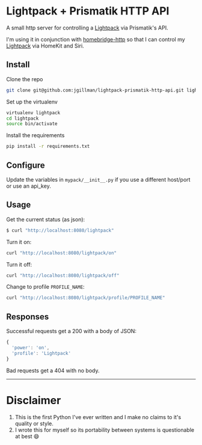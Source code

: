 # Lightpack + Prismatik HTTP API

A small http server for controlling a [Lightpack][] via Prismatik's API.


I'm using it in conjunction with [homebridge-http](https://github.com/rudders/homebridge-http)
so that I can control my [Lightpack][] via HomeKit and Siri.

## Install

Clone the repo

```sh
git clone git@github.com:jgillman/lightpack-prismatik-http-api.git lightpack
```

Set up the virtualenv

```sh
virtualenv lightpack
cd lightpack
source bin/activate
```

Install the requirements

```sh
pip install -r requirements.txt
```

## Configure

Update the variables in `mypack/__init__.py` if you use a different host/port
or use an api\_key.

## Usage

Get the current status (as json):

```sh
$ curl "http://localhost:8080/lightpack"
```

Turn it on:

```sh
curl "http://localhost:8080/lightpack/on"
```

Turn it off:

```sh
curl "http://localhost:8080/lightpack/off"
```

Change to profile `PROFILE_NAME`:

```sh
curl "http://localhost:8080/lightpack/profile/PROFILE_NAME"
```

## Responses

Successful requests get a 200 with a body of JSON:

```javascript
{
  'power': 'on',
  'profile': 'Lightpack'
}
```

Bad requests get a 404 with no body.

---

# Disclaimer

1. This is the first Python I've ever written and I make no claims to it's
   quality or style.
2. I wrote this for myself so its portability between systems is questionable
   at best 😄


[Lightpack]: http://lightpack.tv/
